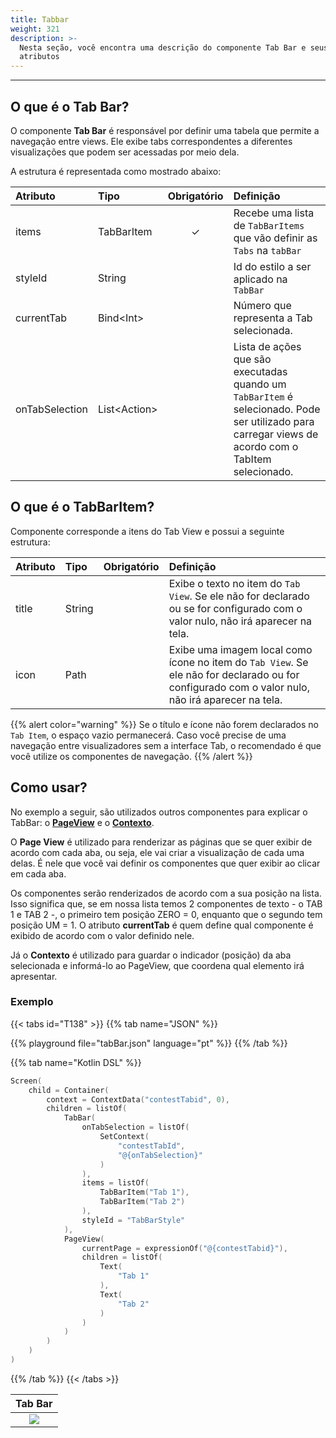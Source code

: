 ```yaml
---
title: Tabbar
weight: 321
description: >-
  Nesta seção, você encontra uma descrição do componente Tab Bar e seus
  atributos
---
```


---

## O que é o Tab Bar?

O componente **Tab Bar** é responsável por definir uma tabela que permite a navegação entre views. Ele exibe tabs correspondentes a diferentes visualizações que podem ser acessadas por meio dela.

A estrutura é representada como mostrado abaixo: 

| **Atributo** | **Tipo** | Obrigatório | **Definição** |
| :--- | :--- | :---: | :--- |
| items | TabBarItem | ✓ | Recebe uma lista de `TabBarItems` que vão definir as `Tabs` na `tabBar` |
| styleId | String |   | Id do estilo a ser aplicado na `TabBar` |
| currentTab | Bind&lt;Int&gt; |   | Número que representa a Tab selecionada.  |
| onTabSelection | List&lt;Action&gt; |   | Lista de ações que são executadas quando um `TabBarItem` é selecionado. Pode ser utilizado para carregar views de acordo com o TabItem selecionado.  |

## O que é o TabBar**Item?**

Componente corresponde a itens do Tab View e possui a seguinte estrutura: 

| **Atributo** | **Tipo** | Obrigatório | **Definição** |
| :--- | :--- | :---: | :--- |
| title | String |   | Exibe o texto no item do `Tab View`. Se ele não for declarado ou se for configurado com o valor nulo, não irá aparecer na tela.  |
| icon | Path |   | Exibe uma imagem local como ícone no item do `Tab View`. Se ele não for declarado ou for configurado com o valor nulo, não irá aparecer na tela.  |

{{% alert color="warning" %}}
Se o título e ícone não forem declarados no `Tab Item`, o espaço vazio permanecerá. Caso você precise de uma navegação entre visualizadores sem a interface Tab, o recomendado é que você utilize os componentes de navegação. 
{{% /alert %}}

## Como usar?

No exemplo a seguir, são utilizados outros componentes para explicar o TabBar: o [**PageView**](/pt/api/componentes/layout/pageview) e o [**Contexto**](/pt/api/contexto/). 

O **Page View** é utilizado para renderizar as páginas que se quer exibir de acordo com cada aba, ou seja, ele vai criar a visualização de cada uma delas. É nele que você vai definir os componentes que quer exibir ao clicar em cada aba. 

Os componentes serão renderizados de acordo com a sua posição na lista. Isso significa que, se em nossa lista temos 2 componentes de texto - o TAB 1 e TAB 2 -, o primeiro tem posição ZERO = 0, enquanto que o segundo tem posição UM = 1. O atributo **currentTab** é quem define qual componente é exibido de acordo com o valor definido nele.

Já o **Contexto** é utilizado para guardar o indicador \(posição\) da aba selecionada  e informá-lo ao PageView, que coordena qual elemento irá apresentar. 

### Exemplo

{{< tabs id="T138" >}}
{{% tab name="JSON" %}}
<!-- json-playground:tabBar.json
{
    "_beagleComponent_": "beagle:screenComponent",
    "child": {
        "_beagleComponent_": "beagle:container",
        "children": [
            {
                "_beagleComponent_": "beagle:tabBar",
                "items": [
                    {"title": "Tab 1"},
                    {"title": "Tab 2"}
                ],
                "styleId": "TabBarStyle",
                "onTabSelection": [
                    {
                        "_beagleAction_": "beagle:setContext",
                        "contextId": "contestTabId",
                        "value": "@{onTabSelection}"
                    }
                ]
            },
            {
                "_beagleComponent_": "beagle:pageView",
                "children": [
                    {
                        "_beagleComponent_": "beagle:text",
                        "text": "Tab 1"
                    },
                    {
                        "_beagleComponent_": "beagle:text",
                        "text": "Tab 2"
                    }
                ],
                "currentPage": "@{contestTabid}"
            }
        ],
        "context": {
            "id": "contestTabid",
            "value": 0
        }
    }
}
-->
{{% playground file="tabBar.json" language="pt" %}}
{{% /tab %}}

{{% tab name="Kotlin DSL" %}}
```kotlin
Screen(
    child = Container(
        context = ContextData("contestTabid", 0),
        children = listOf(
            TabBar(
                onTabSelection = listOf(
                    SetContext(
                        "contestTabId",
                        "@{onTabSelection}"
                    )
                ),
                items = listOf(
                    TabBarItem("Tab 1"),
                    TabBarItem("Tab 2")
                ),
                styleId = "TabBarStyle"
            ),
            PageView(
                currentPage = expressionOf("@{contestTabid}"),
                children = listOf(
                    Text(
                        "Tab 1"
                    ),
                    Text(
                        "Tab 2"
                    )
                )
            )
        )
    )
)
```
{{% /tab %}}
{{< /tabs >}}

| Tab Bar |
| :---: |
| ![](/beagle-tab-view.gif) |
